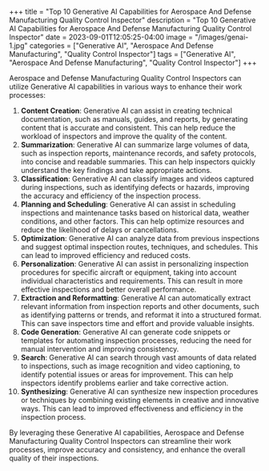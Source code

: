 +++
title = "Top 10 Generative AI Capabilities for Aerospace And Defense Manufacturing Quality Control Inspector"
description = "Top 10 Generative AI Capabilities for Aerospace And Defense Manufacturing Quality Control Inspector"
date = 2023-09-01T12:05:25-04:00
image = "/images/genai-1.jpg"
categories = ["Generative AI", "Aerospace And Defense Manufacturing", "Quality Control Inspector"]
tags = ["Generative AI", "Aerospace And Defense Manufacturing", "Quality Control Inspector"]
+++

Aerospace and Defense Manufacturing Quality Control Inspectors can utilize Generative AI capabilities in various ways to enhance their work processes:

1. **Content Creation**: Generative AI can assist in creating technical documentation, such as manuals, guides, and reports, by generating content that is accurate and consistent. This can help reduce the workload of inspectors and improve the quality of the content.
2. **Summarization**: Generative AI can summarize large volumes of data, such as inspection reports, maintenance records, and safety protocols, into concise and readable summaries. This can help inspectors quickly understand the key findings and take appropriate actions.
3. **Classification**: Generative AI can classify images and videos captured during inspections, such as identifying defects or hazards, improving the accuracy and efficiency of the inspection process.
4. **Planning and Scheduling**: Generative AI can assist in scheduling inspections and maintenance tasks based on historical data, weather conditions, and other factors. This can help optimize resources and reduce the likelihood of delays or cancellations.
5. **Optimization**: Generative AI can analyze data from previous inspections and suggest optimal inspection routes, techniques, and schedules. This can lead to improved efficiency and reduced costs.
6. **Personalization**: Generative AI can assist in personalizing inspection procedures for specific aircraft or equipment, taking into account individual characteristics and requirements. This can result in more effective inspections and better overall performance.
7. **Extraction and Reformatting**: Generative AI can automatically extract relevant information from inspection reports and other documents, such as identifying patterns or trends, and reformat it into a structured format. This can save inspectors time and effort and provide valuable insights.
8. **Code Generation**: Generative AI can generate code snippets or templates for automating inspection processes, reducing the need for manual intervention and improving consistency.
9. **Search**: Generative AI can search through vast amounts of data related to inspections, such as image recognition and video captioning, to identify potential issues or areas for improvement. This can help inspectors identify problems earlier and take corrective action.
10. **Synthesizing**: Generative AI can synthesize new inspection procedures or techniques by combining existing elements in creative and innovative ways. This can lead to improved effectiveness and efficiency in the inspection process.

By leveraging these Generative AI capabilities, Aerospace and Defense Manufacturing Quality Control Inspectors can streamline their work processes, improve accuracy and consistency, and enhance the overall quality of their inspections.